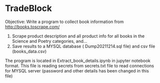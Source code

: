 # TradeBlock

Objective: Write a program to collect book information from http://books.toscrape.com/
1. Scrape product description and all product info for all books in the Science and Poetry categories, and...
2. Save results to a MYSQL database ( Dump20211214.sql file) and csv file (books_data.csv)

The program is located in Extract_book_details.ipynb in jupyter notebook format.
This file is reading secrets from secrets.txt file to read connections for MYSQL server (password and other details has been changed in this file)




